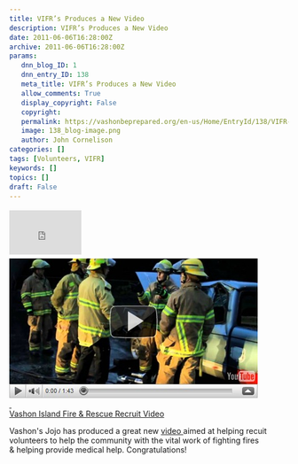 ```yaml
---
title: VIFR’s Produces a New Video
description: VIFR’s Produces a New Video
date: 2011-06-06T16:28:00Z
archive: 2011-06-06T16:28:00Z
params:
   dnn_blog_ID: 1
   dnn_entry_ID: 138
   meta_title: VIFR’s Produces a New Video
   allow_comments: True
   display_copyright: False
   copyright: 
   permalink: https://vashonbeprepared.org/en-us/Home/EntryId/138/VIFR-rsquo-s-Produces-a-New-Video
   image: 138_blog-image.png
   author: John Cornelison
categories: []
tags: [Volunteers, VIFR]
keywords: []
topics: []
draft: False
---
```


<div class="wlWriterHeaderFooter" style="padding-bottom: 4px; margin: 0px; padding-left: 0px; padding-right: 0px; float: none; padding-top: 4px"><iframe src="http://www.facebook.com/widgets/like.php?href=http://vashoneoc.org/Blogs/VashonPreparedness/tabid/164/EntryId/138/VIFR-rsquo-s-Produces-a-New-Video.aspx" frameborder="0" scrolling="no" style="border-bottom: medium none; border-left: medium none; width: 130px; height: 80px; border-top: medium none; border-right: medium none"></iframe></div>
<div id="scid:5737277B-5D6D-4f48-ABFC-DD9C333F4C5D:7c14367a-aa72-4f4c-9112-db6b456db6f0" class="wlWriterSmartContent" style="padding-bottom: 0px; margin: 0px; padding-left: 0px; padding-right: 0px; display: inline; float: none; padding-top: 0px">
<div id="3bdb3327-c6c5-4fa0-8f8c-fbc419b24f3e" style="padding-bottom: 0px; margin: 0px; padding-left: 0px; padding-right: 0px; display: inline; padding-top: 0px">
<div><a target="_new" href="http://www.youtube.com/watch?v=2UiStstTeIE"><img alt="" galleryimg="no" onload="var downlevelDiv = document.getElementById('3bdb3327-c6c5-4fa0-8f8c-fbc419b24f3e'); downlevelDiv.innerHTML = " style="border-bottom-style: none; border-right-style: none; border-top-style: none; border-left-style: none" src="/images/dnnBlog/1/138/Windows-Live-Writer-78859fb22f2a_84C4-videoc355289d3cd3.jpg" />
<div id="scid:5737277B-5D6D-4f48-ABFC-DD9C333F4C5D:7c14367a-aa72-4f4c-9112-db6b456db6f0" class="wlWriterSmartContent" style="padding-bottom: 0px; margin: 0px; padding-left: 0px; padding-right: 0px; display: inline; float: none; padding-top: 0px">
<div id="3bdb3327-c6c5-4fa0-8f8c-fbc419b24f3e" style="padding-bottom: 0px; margin: 0px; padding-left: 0px; padding-right: 0px; display: inline; padding-top: 0px">
<div>&#160;</div>
</div>
<div>Vashon Island Fire &amp; Rescue Recruit Video</div>
</div>
</a></div>
</div>
</div>
<p>Vashon's Jojo has produced a great new <a href="http://www.youtube.com/watch?v=2UiStstTeIE">video </a>aimed at helping recuit volunteers to help the community with the vital work of fighting fires &amp;&#160;helping provide medical help. Congratulations!</p>
